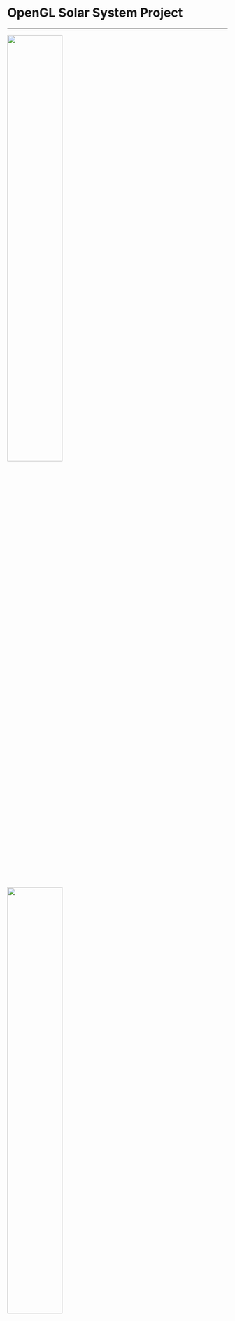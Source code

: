 # OpenGL Solar System Project
***
<img src="OPENGL2/res/OpenGL2.gif"  width=50% height=50%>\
<img src="OPENGL2/res/Solar-System.png"  width=50% height=50%>
<img src="OPENGL2/res/Shadow.png"  width=50% height=50%>
***
## Features
* *Instance Rendering*
   Every asteroid has world matrix as attribute of vertex 
* *Shadow Mapping*
    Shadows are implemented with basic shadow mapping
* *Voronoi Shader*
    The movement of plasma is realized with special sun shader and UV map displacement
* *Bloom Effect*
    Sun has little bloom effect with HDR
* *Normal Maps*
    Volumes in textures are added with normal mapping
